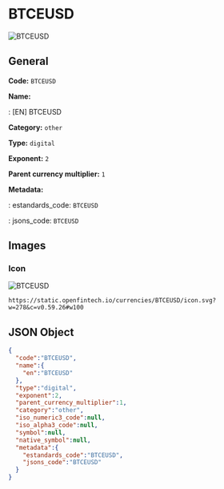 
# BTCEUSD 
![BTCEUSD](https://static.openfintech.io/currencies/BTCEUSD/icon.svg?w=278&c=v0.59.26#w100)  

## General 
 
**Code:** `BTCEUSD` 
 
**Name:** 
 
:	[EN] BTCEUSD 
 
**Category:** `other` 
 
**Type:** `digital` 
 
**Exponent:** `2` 
 
**Parent currency multiplier:** `1` 
 
**Metadata:** 
 
:	estandards_code: `BTCEUSD` 
 
:	jsons_code: `BTCEUSD` 
 

## Images 

### Icon 
 
![BTCEUSD](https://static.openfintech.io/currencies/BTCEUSD/icon.svg?w=278&c=v0.59.26#w100)  

```
https://static.openfintech.io/currencies/BTCEUSD/icon.svg?w=278&c=v0.59.26#w100
```  

## JSON Object 

```json
{
  "code":"BTCEUSD",
  "name":{
    "en":"BTCEUSD"
  },
  "type":"digital",
  "exponent":2,
  "parent_currency_multiplier":1,
  "category":"other",
  "iso_numeric3_code":null,
  "iso_alpha3_code":null,
  "symbol":null,
  "native_symbol":null,
  "metadata":{
    "estandards_code":"BTCEUSD",
    "jsons_code":"BTCEUSD"
  }
}
```  
